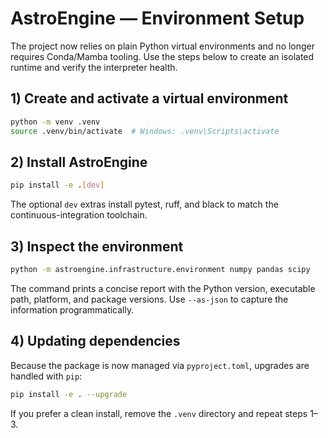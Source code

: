 # AstroEngine — Environment Setup

The project now relies on plain Python virtual environments and no longer
requires Conda/Mamba tooling.  Use the steps below to create an isolated
runtime and verify the interpreter health.

## 1) Create and activate a virtual environment

```bash
python -m venv .venv
source .venv/bin/activate  # Windows: .venv\Scripts\activate
```

## 2) Install AstroEngine

```bash
pip install -e .[dev]
```

The optional ``dev`` extras install pytest, ruff, and black to match the
continuous-integration toolchain.

## 3) Inspect the environment

```bash
python -m astroengine.infrastructure.environment numpy pandas scipy
```

The command prints a concise report with the Python version, executable
path, platform, and package versions.  Use ``--as-json`` to capture the
information programmatically.

## 4) Updating dependencies

Because the package is now managed via ``pyproject.toml``, upgrades are
handled with ``pip``:

```bash
pip install -e . --upgrade
```

If you prefer a clean install, remove the ``.venv`` directory and repeat
steps 1–3.
